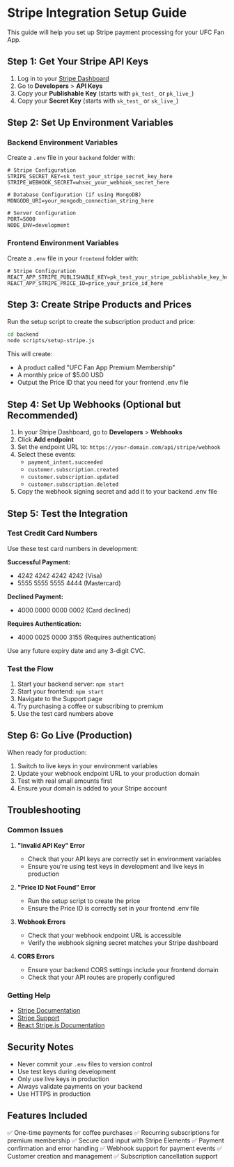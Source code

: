 # Stripe Integration Setup Guide

This guide will help you set up Stripe payment processing for your UFC Fan App.

## Step 1: Get Your Stripe API Keys

1. Log in to your [Stripe Dashboard](https://dashboard.stripe.com)
2. Go to **Developers** > **API Keys**
3. Copy your **Publishable Key** (starts with `pk_test_` or `pk_live_`)
4. Copy your **Secret Key** (starts with `sk_test_` or `sk_live_`)

## Step 2: Set Up Environment Variables

### Backend Environment Variables
Create a `.env` file in your `backend` folder with:

```env
# Stripe Configuration
STRIPE_SECRET_KEY=sk_test_your_stripe_secret_key_here
STRIPE_WEBHOOK_SECRET=whsec_your_webhook_secret_here

# Database Configuration (if using MongoDB)
MONGODB_URI=your_mongodb_connection_string_here

# Server Configuration
PORT=5000
NODE_ENV=development
```

### Frontend Environment Variables
Create a `.env` file in your `frontend` folder with:

```env
# Stripe Configuration
REACT_APP_STRIPE_PUBLISHABLE_KEY=pk_test_your_stripe_publishable_key_here
REACT_APP_STRIPE_PRICE_ID=price_your_price_id_here
```

## Step 3: Create Stripe Products and Prices

Run the setup script to create the subscription product and price:

```bash
cd backend
node scripts/setup-stripe.js
```

This will create:
- A product called "UFC Fan App Premium Membership"
- A monthly price of $5.00 USD
- Output the Price ID that you need for your frontend .env file

## Step 4: Set Up Webhooks (Optional but Recommended)

1. In your Stripe Dashboard, go to **Developers** > **Webhooks**
2. Click **Add endpoint**
3. Set the endpoint URL to: `https://your-domain.com/api/stripe/webhook`
4. Select these events:
   - `payment_intent.succeeded`
   - `customer.subscription.created`
   - `customer.subscription.updated`
   - `customer.subscription.deleted`
5. Copy the webhook signing secret and add it to your backend .env file

## Step 5: Test the Integration

### Test Credit Card Numbers
Use these test card numbers in development:

**Successful Payment:**
- 4242 4242 4242 4242 (Visa)
- 5555 5555 5555 4444 (Mastercard)

**Declined Payment:**
- 4000 0000 0000 0002 (Card declined)

**Requires Authentication:**
- 4000 0025 0000 3155 (Requires authentication)

Use any future expiry date and any 3-digit CVC.

### Test the Flow
1. Start your backend server: `npm start`
2. Start your frontend: `npm start`
3. Navigate to the Support page
4. Try purchasing a coffee or subscribing to premium
5. Use the test card numbers above

## Step 6: Go Live (Production)

When ready for production:

1. Switch to live keys in your environment variables
2. Update your webhook endpoint URL to your production domain
3. Test with real small amounts first
4. Ensure your domain is added to your Stripe account

## Troubleshooting

### Common Issues

1. **"Invalid API Key" Error**
   - Check that your API keys are correctly set in environment variables
   - Ensure you're using test keys in development and live keys in production

2. **"Price ID Not Found" Error**
   - Run the setup script to create the price
   - Ensure the Price ID is correctly set in your frontend .env file

3. **Webhook Errors**
   - Check that your webhook endpoint URL is accessible
   - Verify the webhook signing secret matches your Stripe dashboard

4. **CORS Errors**
   - Ensure your backend CORS settings include your frontend domain
   - Check that your API routes are properly configured

### Getting Help

- [Stripe Documentation](https://stripe.com/docs)
- [Stripe Support](https://support.stripe.com)
- [React Stripe.js Documentation](https://stripe.com/docs/stripe-js/react)

## Security Notes

- Never commit your `.env` files to version control
- Use test keys during development
- Only use live keys in production
- Always validate payments on your backend
- Use HTTPS in production

## Features Included

✅ One-time payments for coffee purchases
✅ Recurring subscriptions for premium membership
✅ Secure card input with Stripe Elements
✅ Payment confirmation and error handling
✅ Webhook support for payment events
✅ Customer creation and management
✅ Subscription cancellation support

